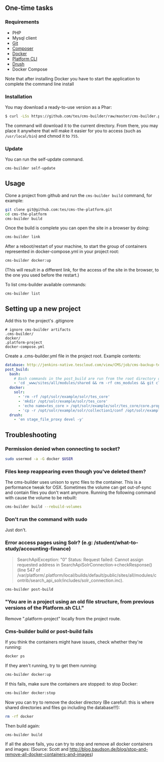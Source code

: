 
## One-time tasks
### Requirements

* PHP
* Mysql client
* [Git](https://git-scm.com/book/en/v2/Getting-Started-Installing-Git)
* [Composer](https://getcomposer.org/)
* [Docker](https://www.docker.com/)
* [Platform CLI](https://docs.platform.sh/overview/cli.html)
* [Drush](http://docs.drush.org/en/master/install/)
* Docker Compose

Note that after installing Docker you have to start the application to complete the command line install

### Installation
You may download a ready-to-use version as a Phar:

```sh
$ curl -LSs https://github.com/tes/cms-builder/raw/master/cms-builder.phar -o cms-builder
```

The command will download it to the current directory. From there, you may place it anywhere that will make it easier
for you to access (such as `/usr/local/bin`) and chmod it to `755`.

### Update
You can run the self-update command.
```sh
cms-builder self-update
```

## Usage
Clone a project from github and run the `cms-builder build` command, for example:
```bash
git clone git@github.com:tes/cms-the-platform.git
cd cms-the-platform
cms-builder build
```

Once the build is complete you can open the site in a browser by doing:
```bash
cms-builder link
```

After a reboot/restart of your machine, to start the group of containers represented in docker-compose.yml in your project root:
```bash
cms-builder docker:up
```
(This will result in a different link, for the access of the site in the browser, to the one you used before the restart.)

To list cms-builder available commands:
```bash
cms-builder list
```

## Setting up a new project
Add this to the project's .gitignore
```
# ignore cms-builder artifacts
.cms-builder/
docker/
.platform-project
docker-compose.yml
```

Create a .cms-builder.yml file in the project root. Example contents:
```yaml
database: http://jenkins-native.tescloud.com/view/CMS/job/cms-backup-tes-live/ws/database.sql.gz
post_build:
  bash:
    # Bash commands in the post_build are run from the root directory of the project
    - 'cd _www/sites/all/modules/shared && rm -rf cms_modules && git clone git@github.com:tes/cms-modules.git cms_modules'
  docker:
    solr:
      - 'rm -rf /opt/solr/example/solr/tes_core'
      - 'mkdir /opt/solr/example/solr/tes_core'
      - 'echo name=tes_core > /opt/solr/example/solr/tes_core/core.properties'
      - 'cp -r /opt/solr/example/solr/collection1/conf /opt/solr/example/solr/tes_core'
  drush:
    - 'en stage_file_proxy devel -y'
```

## Troubleshooting
### Permission denied when connecting to socket?
```bash
sudo usermod -a -G docker $USER
```
### Files keep reappearing even though you've deleted them?
The cms-builder uses unison to sync files to the container. This is a performance tweak for OSX. Sometimes the volume
can get out-of-sync and contain files you don't want anymore. Running the following command with cause the volume to be
rebuilt:
```bash
cms-builder build --rebuild-volumes
```
### Don't run the command with sudo
Just don't.

### Error access pages using Solr? (e.g: /student/what-to-study/accounting-finance)
> SearchApiException: "0" Status: Request failed: Cannot assign requested address in SearchApiSolrConnection->checkResponse() (line 547 of /var/platform/.platform/local/builds/default/public/sites/all/modules/contrib/search_api_solr/includes/solr_connection.inc).
```bash
cms-builder post-build
```

### "You are in a project using an old file structure, from previous versions of the Platform.sh CLI."
Remove ".platform-project" locally from the project route.

### Cms-builder build or post-build fails

If you think the containers might have issues, check whether they're running:

```bash
docker ps
```

If they aren't running, try to get them running:
```bash
cms-builder docker:up
```

If this fails, make sure the containers are stopped:
to stop Docker:
```bash
cms-builder docker:stop
```
Now you can try to remove the docker directory (Be careful!: this is where shared directories and files go including the database!!!):
```bash
rm -rf docker
```
Then build again:
```bash
cms-builder build
```

If all the above fails, you can try to stop and remove all docker containers and images:
(Source: Scott and http://blog.baudson.de/blog/stop-and-remove-all-docker-containers-and-images)

